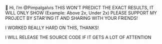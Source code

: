 👋 Hi, I’m @Pimpalgalvis
THIS WON'T PREDICT THE EXACT RESULTS, IT WILL ONLY SHOW (Example: Above 2x, Under 2x)
PLEASE SUPPORT MY PROJECT BY STAR'ING IT AND SHARING WITH YOUR FRIENDS!

I WORKED REALLY HARD ON THIS, THANKS!

I WILL RELEASE THE SOURCE CODE IF IT GETS A LOT OF ATTENTION
